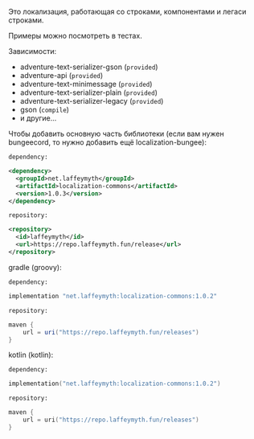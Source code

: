 Это локализация, работающая со строками, компонентами и легаси строками.

Примеры можно посмотреть в тестах.

Зависимости:
- adventure-text-serializer-gson (`provided`)
- adventure-api (`provided`)
- adventure-text-minimessage (`provided`)
- adventure-text-serializer-plain (`provided`)
- adventure-text-serializer-legacy (`provided`)
- gson (`compile`)
- и другие...

Чтобы добавить основную часть библиотеки (если вам нужен bungeecord, то нужно добавить ещё localization-bungee):

`dependency:`
```xml
<dependency>
  <groupId>net.laffeymyth</groupId>
  <artifactId>localization-commons</artifactId>
  <version>1.0.3</version>
</dependency>
```

`repository:`
```xml
<repository>
  <id>laffeymyth</id>
  <url>https://repo.laffeymyth.fun/release</url>
</repository>
```

gradle (groovy):

`dependency:`
```groovy
implementation "net.laffeymyth:localization-commons:1.0.2"
```

`repository:`

```groovy
maven {
    url = uri("https://repo.laffeymyth.fun/releases")
}
```

kotlin (kotlin):

`dependency:`
```kotlin
implementation("net.laffeymyth:localization-commons:1.0.2")
```

`repository:`

```kotlin
maven {
    url = uri("https://repo.laffeymyth.fun/releases")
}
```